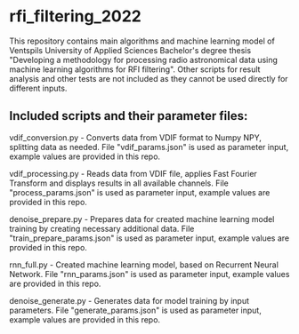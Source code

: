 # rfi_filtering_2022
This repository contains main algorithms and machine learning model of Ventspils University of Applied Sciences Bachelor's degree thesis "Developing a methodology for processing radio astronomical data using machine learning algorithms for RFI
filtering". Other scripts for result analysis and other tests are not included as they cannot be used directly for different inputs.

## Included scripts and their parameter files:
vdif_conversion.py - Converts data from VDIF format to Numpy NPY, splitting data as needed. File "vdif_params.json" is used as parameter input, example values are provided in this repo.

vdif_processing.py - Reads data from VDIF file, applies Fast Fourier Transform and displays results in all available channels. File "process_params.json" is used as parameter input, example values are provided in this repo.

denoise_prepare.py - Prepares data for created machine learning model training by creating necessary additional data. File "train_prepare_params.json" is used as parameter input, example values are provided in this repo.

rnn_full.py - Created machine learning model, based on Recurrent Neural Network. File "rnn_params.json" is used as parameter input, example values are provided in this repo.

denoise_generate.py - Generates data for model training by input parameters. File "generate_params.json" is used as parameter input, example values are provided in this repo.
